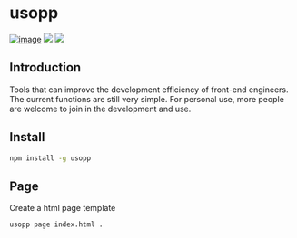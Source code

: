 # usopp

[![image](https://img.shields.io/npm/v/usopp.svg)](https://www.npmjs.com/package/usopp)
[![](https://img.shields.io/npm/l/usopp.svg)](https://www.npmjs.com/package/usopp)
[![](https://img.shields.io/github/issues/everygit/usopp)](https://github.com/everygit/usopp/issues)

## Introduction

Tools that can improve the development efficiency of front-end engineers. The current functions are still very simple. For personal use, more people are welcome to join in the development and use.

## Install

```sh
npm install -g usopp
```

## Page

Create a html page template

```sh
usopp page index.html .
```